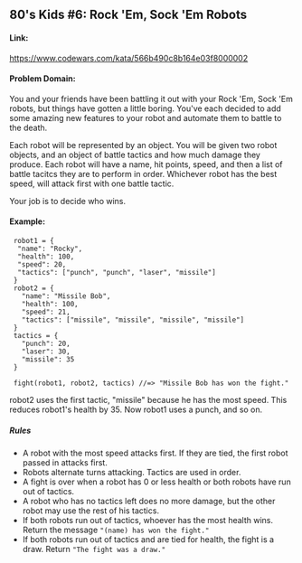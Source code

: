 ## 80's Kids #6: Rock 'Em, Sock 'Em Robots

#### Link:
https://www.codewars.com/kata/566b490c8b164e03f8000002

#### Problem Domain:
You and your friends have been battling it out with your Rock 'Em, Sock 'Em robots, but things have gotten a little boring. You've each decided to add some amazing new features to your robot and automate them to battle to the death.

Each robot will be represented by an object. You will be given two robot objects, and an object of battle tactics and how much damage they produce. Each robot will have a name, hit points, speed, and then a list of battle tacitcs they are to perform in order. Whichever robot has the best speed, will attack first with one battle tactic.

Your job is to decide who wins.

#### Example:

     robot1 = {
      "name": "Rocky",
      "health": 100,
      "speed": 20,
      "tactics": ["punch", "punch", "laser", "missile"]
     }
     robot2 = {
       "name": "Missile Bob",
       "health": 100,
       "speed": 21,
       "tactics": ["missile", "missile", "missile", "missile"]
     }
     tactics = {
       "punch": 20,
       "laser": 30,
       "missile": 35
     }

     fight(robot1, robot2, tactics) //=> "Missile Bob has won the fight."
robot2 uses the first tactic, "missile" because he has the most speed. This reduces robot1's health by 35. Now robot1 uses a punch, and so on.

##### Rules

- A robot with the most speed attacks first. If they are tied, the first robot passed in attacks first.
- Robots alternate turns attacking. Tactics are used in order.
- A fight is over when a robot has 0 or less health or both robots have run out of tactics.
- A robot who has no tactics left does no more damage, but the other robot may use the rest of his tactics.
- If both robots run out of tactics, whoever has the most health wins. Return the message `"(name) has won the fight."`
- If both robots run out of tactics and are tied for health, the fight is a draw. Return `"The fight was a draw."`